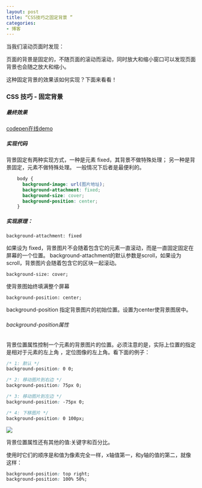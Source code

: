 ```yaml
---
layout: post
title: “CSS技巧之固定背景 ”
categories:
- 博客
---
```


当我们滚动页面时发现：

页面的背景是固定的，不随页面的滚动而滚动，同时放大和缩小窗口可以发现页面背景也会随之放大和缩小。

这种固定背景的效果该如何实现？下面来看看！
### CSS 技巧 - 固定背景

##### 最终效果
[codepen在线demo](http://codepen.io/runfastlynda/pen/epJByp?editors=110)
##### 实现代码

背景固定有两种实现方式，一种是元素 fixed，其背景不做特殊处理；
另一种是背景固定，元素不做特殊处理。
一般情况下后者是最便利的。

```css
    body {
      background-image: url(图片地址);
      background-attachment: fixed;
      background-size: cover;
      background-position: center;
    }
```

##### 实现原理：


    background-attachment: fixed

如果设为 fixed，背景图片不会随着包含它的元素一直滚动，而是一直固定固定在屏幕的一个位置。
background-attachment的默认参数是scroll，如果设为 scroll，背景图片会随着包含它的区块一起滚动。

    background-size: cover;

使背景图始终填满整个屏幕

    background-position: center;

background-position 指定背景图片的初始位置。设置为center使背景图居中。

###### background-position属性

背景位置属性控制一个元素的背景图片的位置。必须注意的是，实际上位置的指定是相对于元素的左上角
，定位图像的左上角。看下面的例子：

```css
/* 1: 默认 */
background-position: 0 0;

/* 2: 移动图片到右边 */
background-position: 75px 0;

/* 3: 移动图片到左边 */
background-position: -75px 0;

/* 4: 下移图片 */
background-position: 0 100px;
```

![](http://7xjufd.dl1.z0.glb.clouddn.com/5.png)

背景位置属性还有其他的值:关键字和百分比。

使用时它们的顺序是和值为像素完全一样，x轴值第一，和y轴的值的第二，就像这样：

```css
background-position: top right;
background-position: 100% 50%;
```
